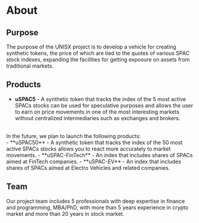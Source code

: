 # About

## Purpose
The purpose of the UNISX project is to develop a vehicle for creating synthetic tokens, the price of which are tied to the quotes of various SPAC stock indexes, expanding the facilities for getting exposure on assets from traditional markets.

## Products
- **uSPAC5** - A synthetic token that tracks the index of the 5 most active SPACs stocks can be used for speculative purposes and allows the user to earn on price movements in one of the most interesting markets without centralized intermediaries such as exchanges and brokers.
<br>
In the future, we plan to launch the following products:<br>
- **uSPAC50** - A synthetic token that tracks the index of the 50 most active SPACs stocks allows you to react more accurately to market movements.
- **uSPAC-FinTech** - An index that includes shares of SPACs aimed at FinTech companies.
- **uSPAC-EV** - An index that includes shares of SPACs aimed at Electro Vehicles and related companies.

## Team
Our project team includes 5 professionals with deep expertise in finance and programming, MBA/PhD, with more than 5 years experience in crypto market and more than 20 years in stock market.
